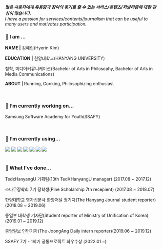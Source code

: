 <!--
**HerrineKim/HerrineKim** is a ✨ _special_ ✨ repository because its `README.md` (this file) appears on your GitHub profile.

Here are some ideas to get you started:

- 🔭 I’m currently working on ...
- 🌱 I’m currently learning ...
- 👯 I’m looking to collaborate on ...
- 🤔 I’m looking for help with ...
- 💬 Ask me about ...
- 📫 How to reach me: ...
- 😄 Pronouns: ...
- ⚡ Fun fact: ...
-->

<!-- ![header](https://capsule-render.vercel.app/api?type=rect&color=5D8BF4&height=200&section=header&text=김혜린%20金惠潾%20Herrine%20Kim&fontSize=50) -->

_**많은 사용자에게 유용함과 참여의 동기를 줄 수 있는 서비스/콘텐츠/저널리즘에 대한 관심이 많습니다.**_
<br>
_I have a passion for services/contents/journalism that can be useful to many users and motivates participation._

### 👧 I am ...

<p><strong>NAME  |</strong> 김혜린(Hyerin Kim)</p> 
<p><strong>EDUCATION |</strong> 한양대학교(HANYANG UNIVERSITY)</p>
<p>철학, 미디어커뮤니케이션(Bachelor of Arts in Philosophy, Bachelor of Arts in Media Communications)</p>
<p><strong>ABOUT |</strong> Running, Cooking, Philosophizing enthusiast</p>

<br>

### 🔭 I’m currently working on...

<p>Samsung Software Academy for Youth(SSAFY)</p>

<br>

### 🌱 I’m currently using...

<span>
 <img src="https://img.shields.io/badge/python-3776AB?style=for-the-badge&logo=python&logoColor=white">
 <img src="https://img.shields.io/badge/javascript-F7DF1E?style=for-the-badge&logo=javascript&logoColor=black">
 <img src="https://img.shields.io/badge/react-61DAFB?style=for-the-badge&logo=react&logoColor=black">
 <img src="https://img.shields.io/badge/typescript-3178C6?style=for-the-badge&logo=typescript&logoColor=white">
 <img src="https://img.shields.io/badge/vue.js-4FC08D?style=for-the-badge&logo=vue.js&logoColor=white">
 <img src="https://img.shields.io/badge/css-1572B6?style=for-the-badge&logo=css3&logoColor=white">
 <img src="https://img.shields.io/badge/django-092E20?style=for-the-badge&logo=django&logoColor=white">
</span>

<br>
<br>

### 📘 What I've done...

<p>TedxHanyangU 기획팀(13th TedXHanyangU manager) (2017.08 ~ 2017.12)</p>

<p>소나무장학회 7기 장학생(Pine Scholarship 7th recepient) (2017.08 ~ 2018.07)</p>

<p>한양대학교 영자신문사 한양저널 정기자(The Hanyang Journal student reporter) (2018.08 ~ 2019.06)</p>

<p>통일부 대학생 기자단(Student reporter of Ministry of Unification of Korea) (2019.01 ~ 2019.12)</p>

<p>중앙일보 인턴기자(The JoongAng Daily intern reporter)(2019.06 ~ 2019.12)</p>

<p>SSAFY 7기 - 1학기 공통프로젝트 최우수상 (2022.01 ~)</p>
